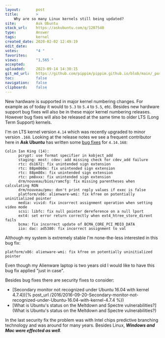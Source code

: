 ```yaml
---
layout:       post
title:        >
    Why are so many Linux kernels still being updated?
site:         Ask Ubuntu
stack_url:    https://askubuntu.com/q/1207540
type:         Answer
tags:         kernel
created_date: 2020-02-02 12:49:19
edit_date:    
votes:        "4 "
favorites:    
views:        "1,565 "
accepted:     
uploaded:     2023-09-14 14:30:15
git_md_url:   https://github.com/pippim/pippim.github.io/blob/main/_posts/2020/2020-02-02-Why-are-so-many-Linux-kernels-still-being-updated_.md
toc:          false
navigation:   false
clipboard:    false
---
```


New hardware is supported in major kernel numbering changes. For example as of today it would to `5.3` to `5.4` to `5.5`, etc. Besides new hardware support bug fixes will also be in these major kernel numbering releases. However bug fixes will also be released at the same time to older LTS (Long Term Support) kernels.

I'm on LTS kernel version `4.14` which was recently upgraded to minor version `.168`. Looking at the release notes we see a frequent contributor here in **Ask Ubuntu** has written some [bug fixes][1] for `4.14.168`:

``` 
Colin Ian King (14):
      pcrypt: use format specifier in kobject_add
      staging: most: cdev: add missing check for cdev_add failure
      rtc: ds1672: fix unintended sign extension
      rtc: 88pm860x: fix unintended sign extension
      rtc: 88pm80x: fix unintended sign extension
      rtc: pm8xxx: fix unintended sign extension
      drm/nouveau/bios/ramcfg: fix missing parentheses when calculating RON
      drm/nouveau/pmu: don't print reply values if exec is false
      platform/x86: alienware-wmi: fix kfree on potentially uninitialized pointer
      media: vivid: fix incorrect assignment operation when setting video mode
      scsi: libfc: fix null pointer dereference on a null lport
      ext4: set error return correctly when ext4_htree_store_dirent fails
      bcma: fix incorrect update of BCMA_CORE_PCI_MDIO_DATA
      iio: dac: ad5380: fix incorrect assignment to val
```

Although my system is extremely stable I'm none-the-less interested in this bug fix:

``` 
platform/x86: alienware-wmi: fix kfree on potentially uninitialized pointer
```

Even though my Alienware laptop is two years old I would like to have this bug fix applied "just in case".

Besides bug fixes there are security fixes to consider:

- [Secondary monitor not recognized under Ubuntu 16.04 with kernel 4.7.4]({% post_url /2016/2016-09-20-Secondary-monitor-not-recognized-under-Ubuntu-16.04-with-kernel-4.7.4 %})
- [What is Ubuntu&#39;s status on the Meltdown and Spectre vulnerabilities?](What is Ubuntu&#39;s status on the Meltdown and Spectre vulnerabilities?)

In the last security fix the problem was with Intel chips predictive branching technology and was around for many years. Besides Linux, ***Windows and Mac were effected as well***.

  [1]: https://lwn.net/Articles/810637/
